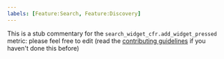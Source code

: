 ```yaml
---
labels: [Feature:Search, Feature:Discovery]
---
```


This is a stub commentary for the `search_widget_cfr.add_widget_pressed` metric: please feel free to edit (read the
[contributing guidelines](https://github.com/mozilla/glean-annotations/blob/main/CONTRIBUTING.md)
if you haven't done this before)
